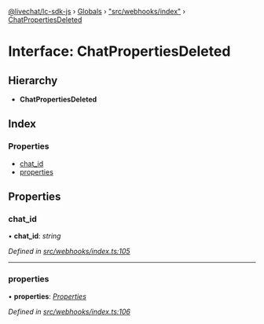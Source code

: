[@livechat/lc-sdk-js](../README.md) › [Globals](../globals.md) › ["src/webhooks/index"](../modules/_src_webhooks_index_.md) › [ChatPropertiesDeleted](_src_webhooks_index_.chatpropertiesdeleted.md)

# Interface: ChatPropertiesDeleted

## Hierarchy

* **ChatPropertiesDeleted**

## Index

### Properties

* [chat_id](_src_webhooks_index_.chatpropertiesdeleted.md#chat_id)
* [properties](_src_webhooks_index_.chatpropertiesdeleted.md#properties)

## Properties

###  chat_id

• **chat_id**: *string*

*Defined in [src/webhooks/index.ts:105](https://github.com/livechat/lc-sdk-js/blob/aff69b2/src/webhooks/index.ts#L105)*

___

###  properties

• **properties**: *[Properties](_src_objects_index_.properties.md)*

*Defined in [src/webhooks/index.ts:106](https://github.com/livechat/lc-sdk-js/blob/aff69b2/src/webhooks/index.ts#L106)*
